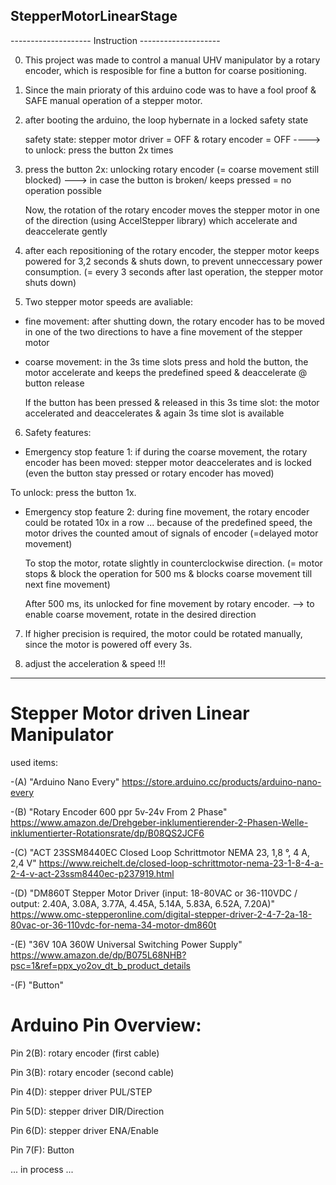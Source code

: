 ## StepperMotorLinearStage

-------------------- Instruction --------------------

0. This project was made to control a manual UHV manipulator by a rotary encoder, which is resposible for fine a button for coarse positioning. 
0. Since the main prioraty of this arduino code was to have a fool proof & SAFE manual operation of a stepper motor.
1. after booting the arduino, the loop hybernate in a locked safety state

   safety state: stepper motor driver = OFF & rotary encoder = OFF   ----> to unlock: press the button 2x times
   
3. press the button 2x: unlocking rotary encoder (= coarse movement still blocked) ---> in case the button is broken/ keeps pressed = no operation possible

   Now, the rotation of the rotary encoder moves the stepper motor in one of the direction (using AccelStepper library) which accelerate and deaccelerate gently
   
4. after each repositioning of the rotary encoder, the stepper motor keeps powered for 3,2 seconds & shuts down, to prevent unneccessary power consumption.
   (= every 3 seconds after last operation, the stepper motor shuts down)
5. Two stepper motor speeds are avaliable:

  - fine movement: after shutting down, the rotary encoder has to be moved in one of the two directions to have a fine movement of the stepper motor
  
  - coarse movement: in the 3s time slots press and hold the button, the motor accelerate and keeps the predefined speed & deaccelerate @ button release
  
    If the button has been pressed & released in this 3s time slot: the motor accelerated and deaccelerates & again 3s time slot is available
6. Safety features:

  - Emergency stop feature 1: if during the coarse movement, the rotary encoder has been moved: stepper motor deaccelerates and is locked (even the button stay pressed or rotary encoder has moved)
  
   To unlock: press the button 1x.
   
  - Emergency stop feature 2: during fine movement, the rotary encoder could be rotated 10x in a row ... because of the predefined speed, the motor drives the counted amout of signals of encoder (=delayed motor movement)
    
    To stop the motor, rotate slightly in counterclockwise direction. (= motor stops & block the operation for 500 ms & blocks coarse movement till next fine movement)
    
    After 500 ms, its unlocked for fine movement by rotary encoder. --> to enable coarse movement, rotate in the desired direction
    
7.  If higher precision is required, the motor could be rotated manually, since the motor is powered off every 3s.

8. adjust the acceleration & speed !!!

------------------------------------------------------

# Stepper Motor driven Linear Manipulator

used items:

-(A) "Arduino Nano Every"
https://store.arduino.cc/products/arduino-nano-every

-(B)  "Rotary Encoder 600 ppr 5v-24v From 2 Phase"
https://www.amazon.de/Drehgeber-inklumentierender-2-Phasen-Welle-inklumentierter-Rotationsrate/dp/B08QS2JCF6

-(C)  "ACT 23SSM8440EC Closed Loop Schrittmotor NEMA 23, 1,8 °, 4 A, 2,4 V"
https://www.reichelt.de/closed-loop-schrittmotor-nema-23-1-8-4-a-2-4-v-act-23ssm8440ec-p237919.html

-(D) "DM860T Stepper Motor Driver (input: 18-80VAC or 36-110VDC / output: 2.40A, 3.08A, 3.77A, 4.45A, 5.14A, 5.83A, 6.52A, 7.20A)"
https://www.omc-stepperonline.com/digital-stepper-driver-2-4-7-2a-18-80vac-or-36-110vdc-for-nema-34-motor-dm860t

-(E)  "36V 10A 360W Universal Switching Power Supply"
https://www.amazon.de/dp/B075L68NHB?psc=1&ref=ppx_yo2ov_dt_b_product_details

-(F)   "Button"
# Arduino Pin Overview:

Pin 2(B): rotary encoder (first cable)

Pin 3(B): rotary encoder (second cable)

Pin 4(D): stepper driver PUL/STEP

Pin 5(D): stepper driver DIR/Direction

Pin 6(D): stepper driver ENA/Enable

Pin 7(F): Button


... in process ...
   
